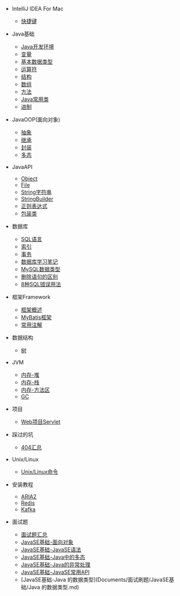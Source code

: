 - IntelliJ IDEA For Mac 

  - [快捷键](Documents/IDEA/快捷键.md)


- Java基础

  - [Java开发环境](Documents/JavaSE/Java基础/Java开发环境.md)
  - [变量](Documents/JavaSE/Java基础/变量.md)
  - [基本数据类型](Documents/JavaSE/Java基础/基本数据类型.md)
  - [运算符](Documents/JavaSE/Java基础/运算符.md)
  - [结构](Documents/JavaSE/Java基础/结构.md)
  - [数组](Documents/JavaSE/Java基础/数组.md)
  - [方法](Documents/JavaSE/Java基础/方法.md)
  - [Java常用类](Documents/JavaSE/Java基础/Java常用类.md)
  - [进制](Documents/JavaSE/Java基础/进制.md)


- JavaOOP(面向对象)

  - [抽象](Documents/JavaSE/JavaOOP/抽象.md)
  - [继承](Documents/JavaSE/JavaOOP/继承.md)
  - [封装](Documents/JavaSE/JavaOOP/封装.md)
  - [多态](Documents/JavaSE/JavaOOP/多态.md)

- JavaAPI

  - [Object](Documents/JavaSE/API/Object.md)
  - [File](Documents/JavaSE/API/File.md)
  - [String字符串](Documents/JavaSE/API/String字符串.md)
  - [StringBuilder](Documents/JavaSE/API/StringBuilder.md)
  - [正则表达式](Documents/JavaSE/API/正则表达式.md)
  - [包装类](Documents/JavaSE/API/包装类.md)

- 数据库

  - [SQL语言](Documents/数据库/SQL.md)
  - [索引](Documents/数据库/索引.md)
  - [事务](Documents/数据库/事务.md)
  - [数据库学习笔记](Documents/数据库/数据库学习笔记.md)
  - [MySQL数据类型](Documents/数据库/MySQL数据类型.md)
  - [删除语句的区别](Documents/数据库/删除语句的区别.md)
  - [8种SQL错误用法](Documents/数据库/八种SQL错误用法.md)


- 框架Framework

  - [框架概述](Documents/框架/框架概述.md)
  - [MyBatis框架](Documents/框架/MyBatis框架.md)
  - [常用注解](Documents/框架/常用注解.md)

- 数据结构

  - [树](Documents/数据结构/树.md)

- JVM

  - [内存-堆](Documents/JVM/内存-堆.md)
  - [内存-栈](Documents/JVM/内存-栈.md)
  - [内存-方法区](Documents/JVM/内存-方法区.md)
  - [GC](Documents/JVM/GC.md)


- 项目

  - [Web项目Servlet](Documents/项目/Web项目Servlet.md)
  
- 踩过的坑

  - [404汇总](Documents/踩过的坑/404汇总.md)

- Unix/Linux 

  - [Unix/Linux命令](Documents/Linux/Linux命令.md)




- 安装教程

  - [ARIA2](Documents/安装教程/aria2.md)
  - [Redis](Documents/安装教程/Redis.md)
  - [Kafka](Documents/安装教程/Kafka.md)



- 面试题 

  - [面试题汇总](Documents/面试刷题/面试题汇总.md)
  - [JavaSE基础-面向对象](Documents/面试刷题/JavaSE基础/面向对象.md)
  - [JavaSE基础-JavaSE语法](Documents/面试刷题/JavaSE基础/JavaSE语法.md)
  - [JavaSE基础-Java中的多态](Documents/面试刷题/JavaSE基础/Java中的多态.md)
  - [JavaSE基础-Java的异常处理](Documents/面试刷题/JavaSE基础/Java的异常处理.md)
  - [JavaSE基础-JavaSE常用API](Documents/面试刷题/JavaSE基础/JavaSE常用API.md)
  - [JavaSE基础-Java 的数据类型](Documents/面试刷题/JavaSE基础/Java 的数据类型.md)


